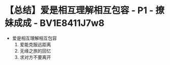 # 【总结】爱是相互理解相互包容 - P1 - 撩妹成成 - BV1E8411J7w8

-   爱是相互理解相互包容
    1.  爱能克服远距离
    2.  无缘之旅的回忆
    3.  求对方不要离开